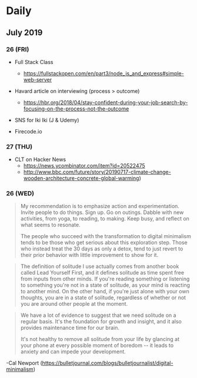 # Daily 

## July 2019

### 26 (FRI)
* Full Stack Class
    * https://fullstackopen.com/en/part3/node_js_and_express#simple-web-server

* Havard article on interviewing (process > outcome)
    * https://hbr.org/2018/04/stay-confident-during-your-job-search-by-focusing-on-the-process-not-the-outcome

* SNS for Iki Iki (J & Udemy)
* Firecode.io

### 27 (THU)
* CLT on Hacker News
    * https://news.ycombinator.com/item?id=20522475
    * http://www.bbc.com/future/story/20190717-climate-change-wooden-architecture-concrete-global-warming)

### 26 (WED)
> My recommendation is to emphasize action and experimentation. Invite people to do things. Sign up. Go on outings. Dabble with new activities, from yoga, to reading, to making. Keep busy, and reflect on what seems to resonate.
>
> The people who succeed with the transformation to digital minimalism tends to be those who get serious about this exploration step. Those who instead treat the 30 days as only a detox, tend to just revert to their prior behavior with little improvement to show for it.

> The definition of solitude I use actually comes from another book called Lead Yourself First, and it defines solitude as time spent free from inputs from other minds. If you're reading something or listening to something you're not in a state of solitude, as your mind is reacting to another mind. On the other hand, if you're just alone with your own thoughts, you are in a state of solitude, regardless of whether or not you are around other people at the moment.

> We have a lot of evidence to suggest that we need solitude on a regular basis. It's the foundation for growth and insight, and it also provides maintenance time for our brain.
>
> It's not healthy to remove all solitude from your life by glancing at your phone at every possible moment of boredom -- it leads to anxiety and can impede your development.

-Cal Newport (https://bulletjournal.com/blogs/bulletjournalist/digital-minimalism)